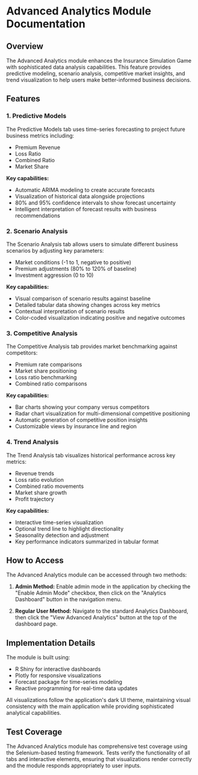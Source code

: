 # Advanced Analytics Module Documentation

## Overview

The Advanced Analytics module enhances the Insurance Simulation Game with sophisticated data analysis capabilities. This feature provides predictive modeling, scenario analysis, competitive market insights, and trend visualization to help users make better-informed business decisions.

## Features

### 1. Predictive Models

The Predictive Models tab uses time-series forecasting to project future business metrics including:

- Premium Revenue
- Loss Ratio
- Combined Ratio
- Market Share

**Key capabilities:**
- Automatic ARIMA modeling to create accurate forecasts
- Visualization of historical data alongside projections
- 80% and 95% confidence intervals to show forecast uncertainty
- Intelligent interpretation of forecast results with business recommendations

### 2. Scenario Analysis

The Scenario Analysis tab allows users to simulate different business scenarios by adjusting key parameters:

- Market conditions (-1 to 1, negative to positive)
- Premium adjustments (80% to 120% of baseline)
- Investment aggression (0 to 10)

**Key capabilities:**
- Visual comparison of scenario results against baseline
- Detailed tabular data showing changes across key metrics
- Contextual interpretation of scenario results
- Color-coded visualization indicating positive and negative outcomes

### 3. Competitive Analysis

The Competitive Analysis tab provides market benchmarking against competitors:

- Premium rate comparisons
- Market share positioning
- Loss ratio benchmarking
- Combined ratio comparisons

**Key capabilities:**
- Bar charts showing your company versus competitors
- Radar chart visualization for multi-dimensional competitive positioning
- Automatic generation of competitive position insights
- Customizable views by insurance line and region

### 4. Trend Analysis

The Trend Analysis tab visualizes historical performance across key metrics:

- Revenue trends
- Loss ratio evolution
- Combined ratio movements
- Market share growth
- Profit trajectory

**Key capabilities:**
- Interactive time-series visualization
- Optional trend line to highlight directionality
- Seasonality detection and adjustment
- Key performance indicators summarized in tabular format

## How to Access

The Advanced Analytics module can be accessed through two methods:

1. **Admin Method:** Enable admin mode in the application by checking the "Enable Admin Mode" checkbox, then click on the "Analytics Dashboard" button in the navigation menu.

2. **Regular User Method:** Navigate to the standard Analytics Dashboard, then click the "View Advanced Analytics" button at the top of the dashboard page.

## Implementation Details

The module is built using:

- R Shiny for interactive dashboards
- Plotly for responsive visualizations
- Forecast package for time-series modeling
- Reactive programming for real-time data updates

All visualizations follow the application's dark UI theme, maintaining visual consistency with the main application while providing sophisticated analytical capabilities.

## Test Coverage

The Advanced Analytics module has comprehensive test coverage using the Selenium-based testing framework. Tests verify the functionality of all tabs and interactive elements, ensuring that visualizations render correctly and the module responds appropriately to user inputs. 